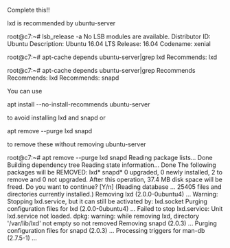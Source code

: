 

Complete this!!

lxd is recommended by ubuntu-server

root@c7:~# lsb_release -a No LSB modules are available. Distributor ID: Ubuntu Description: Ubuntu 16.04 LTS Release: 16.04 Codename: xenial

root@c7:~# apt-cache depends ubuntu-server|grep lxd Recommends: lxd

root@c7:~# apt-cache depends ubuntu-server|grep Recommends Recommends: lxd Recommends: snapd

You can use

apt install --no-install-recommends ubuntu-server

to avoid installing lxd and snapd or

apt remove --purge lxd snapd

to remove these without removing ubuntu-server

root@c7:~# apt remove --purge lxd snapd Reading package lists... Done Building dependency tree
Reading state information... Done The following packages will be REMOVED: lxd* snapd* 0 upgraded, 0 newly installed, 2 to remove and 0 not upgraded. After this operation, 37.4 MB disk space will be freed. Do you want to continue? [Y/n] (Reading database ... 25405 files and directories currently installed.) Removing lxd (2.0.0-0ubuntu4) ... Warning: Stopping lxd.service, but it can still be activated by: lxd.socket Purging configuration files for lxd (2.0.0-0ubuntu4) ... Failed to stop lxd.service: Unit lxd.service not loaded. dpkg: warning: while removing lxd, directory '/var/lib/lxd' not empty so not removed Removing snapd (2.0.3) ... Purging configuration files for snapd (2.0.3) ... Processing triggers for man-db (2.7.5-1) ...
